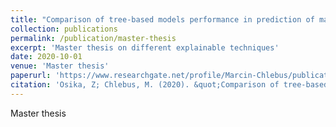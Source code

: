 ```yaml
---
title: "Comparison of tree-based models performance in prediction of marketing campaign results using Explainable Artificial Intelligence tools"
collection: publications
permalink: /publication/master-thesis
excerpt: 'Master thesis on different explainable techniques'
date: 2020-10-01
venue: 'Master thesis'
paperurl: 'https://www.researchgate.net/profile/Marcin-Chlebus/publication/341914621_COMPARISON_OF_TREE-BASED_MODELS_PERFORMANCE_IN_PREDICTION_OF_MARKETING_CAMPAIGN_RESULTS_USING_EXPLAINABLE_ARTIFICIAL_INTELLIGENCE_TOOLS_MARCIN_CHLEBUS_ZUZANNA_OSIKA_UNIVERSITY_OF_WARSAW_FACULTY_OF_ECO/links/5ed95c3492851c9c5e815902/COMPARISON-OF-TREE-BASED-MODELS-PERFORMANCE-IN-PREDICTION-OF-MARKETING-CAMPAIGN-RESULTS-USING-EXPLAINABLE-ARTIFICIAL-INTELLIGENCE-TOOLS-MARCIN-CHLEBUS-ZUZANNA-OSIKA-UNIVERSITY-OF-WARSAW-FACULTY-OF-ECO.pdf'
citation: 'Osika, Z; Chlebus, M. (2020). &quot;Comparison of tree-based models performance in prediction of marketing campaign results using Explainable Artificial Intelligence tools.&quot; <i>Master Thesis</i>. '
---
```

Master thesis


